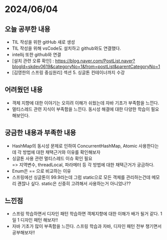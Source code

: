 # 2024/06/04
## 오늘 공부한 내용
- TIL 작성을 위한 gitHub 새로 생성
- TIL 작성을 위해 vsCode도 설치하고 github와도 연결했다.
- intellij 또한 github와 연결
- [설치 관련 오류 확인] : https://blog.naver.com/PostList.naver?blogId=skdev0619&categoryNo=1&from=postList&parentCategoryNo=1
- [김영한의 스프링 중심원리] 섹션 5. 싱글톤 컨테이너까지 수강

## 어려웠던 내용
- 객체 지향에 대한 이야기는 오히려 이해가 쉬웠는데 자바 기초가 부족함을 느낀다.
- 멀티스레드 관련 지식이 부족함을 느낀다. 동시성 해결에 대한 다양한 학습이 필요해보인다. 

## 궁금한 내용과 부족한 내용
- HashMap의 동시성 문제로 인하여 ConcurrentHashMap, Atomic 사용한다는데 각 방법에 대한 채택근거와 이유를 확인해보자
- 싱글톤 사용 관련 멀티스레드 이슈 확인 필요<br>
=> 지역변수, threadLocal, 파라메터 등 각 방법에 대한 채택근거가 궁금하다.
- Enum은 == 으로 비교하는 이유
- 스프링에선 싱글톤이 99.9라는데 그럼 static으로 모든 객체를 관리하는건데 메모리 괜찮나 싶다. static은 신중히 고려해서 사용하는거 아니었나??

## 느낀점
- 스프링 학습하면서 디자인 패턴 학습하면 객체지향에 대한 이해가 배가 될거 같다. 1일 1 디자인 패턴 해보자!!
- 자바 기초가 많이 부족함을 느낀다. 스프링 학습과 자바, 디자인 패턴 전부 챙기면서 공부해보자!!  
